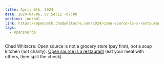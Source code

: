```yaml
---
title: April 6th, 2024
date: 2024-04-06, 07:54:12 -07:00
section: journal
link: https://openpath.chadwhitacre.com/2024/open-source-is-a-restaurant/
tags:
  - opensource
---
```

Chad Whitacre: Open source is not a grocery store (pay first), not a soup kitchen (not charity). [Open source is a restaurant](https://openpath.chadwhitacre.com/2024/open-source-is-a-restaurant/) (eat your meal with others, then split the check).